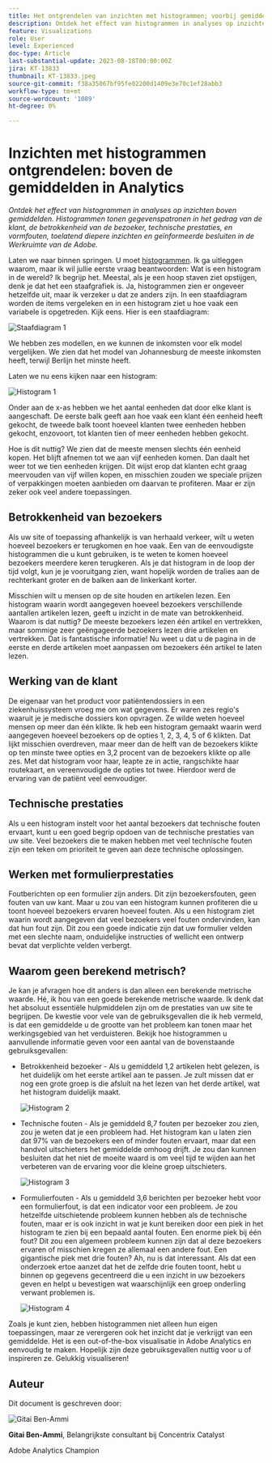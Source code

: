 ```yaml
---
title: Het ontgrendelen van inzichten met histogrammen; voorbij gemiddelden in Analytics
description: Ontdek het effect van histogrammen in analyses op inzichten boven gemiddelden.
feature: Visualizations
role: User
level: Experienced
doc-type: Article
last-substantial-update: 2023-08-18T00:00:00Z
jira: KT-13833
thumbnail: KT-13833.jpeg
source-git-commit: f38a35067bf95fe02200d1409e3e70c1ef28abb3
workflow-type: tm+mt
source-wordcount: '1089'
ht-degree: 0%

---
```



# Inzichten met histogrammen ontgrendelen: boven de gemiddelden in Analytics

_Ontdek het effect van histogrammen in analyses op inzichten boven gemiddelden. Histogrammen tonen gegevenspatronen in het gedrag van de klant, de betrokkenheid van de bezoeker, technische prestaties, en vormfouten, toelatend diepere inzichten en geïnformeerde besluiten in de Werkruimte van de Adobe._

Laten we naar binnen springen. U moet [histogrammen](https://experienceleague.adobe.com/docs/analytics/analyze/analysis-workspace/visualizations/histogram.html). Ik ga uitleggen waarom, maar ik wil jullie eerste vraag beantwoorden: Wat is een histogram in de wereld? Ik begrijp het. Meestal, als je een hoop staven ziet opstijgen, denk je dat het een staafgrafiek is. Ja, histogrammen zien er ongeveer hetzelfde uit, maar ik verzeker u dat ze anders zijn. In een staafdiagram worden de items vergeleken en in een histogram ziet u hoe vaak een variabele is opgetreden. Kijk eens. Hier is een staafdiagram:

![Staafdiagram 1](assets/bar-chart-1.png)

We hebben zes modellen, en we kunnen de inkomsten voor elk model vergelijken. We zien dat het model van Johannesburg de meeste inkomsten heeft, terwijl Berlijn het minste heeft.

Laten we nu eens kijken naar een histogram:

![Histogram 1](assets/histogram-1.png)

Onder aan de x-as hebben we het aantal eenheden dat door elke klant is aangeschaft. De eerste balk geeft aan hoe vaak een klant één eenheid heeft gekocht, de tweede balk toont hoeveel klanten twee eenheden hebben gekocht, enzovoort, tot klanten tien of meer eenheden hebben gekocht.

Hoe is dit nuttig? We zien dat de meeste mensen slechts één eenheid kopen. Het blijft afnemen tot we aan vijf eenheden komen. Dan daalt het weer tot we tien eenheden krijgen. Dit wijst erop dat klanten echt graag meervouden van vijf willen kopen, en misschien zouden we speciale prijzen of verpakkingen moeten aanbieden om daarvan te profiteren. Maar er zijn zeker ook veel andere toepassingen.

## Betrokkenheid van bezoekers

Als uw site of toepassing afhankelijk is van herhaald verkeer, wilt u weten hoeveel bezoekers er terugkomen en hoe vaak. Een van de eenvoudigste histogrammen die u kunt gebruiken, is te weten te komen hoeveel bezoekers meerdere keren terugkeren. Als je dat histogram in de loop der tijd volgt, kun je je vooruitgang zien, want hopelijk worden de tralies aan de rechterkant groter en de balken aan de linkerkant korter.

Misschien wilt u mensen op de site houden en artikelen lezen. Een histogram waarin wordt aangegeven hoeveel bezoekers verschillende aantallen artikelen lezen, geeft u inzicht in de mate van betrokkenheid. Waarom is dat nuttig? De meeste bezoekers lezen één artikel en vertrekken, maar sommige zeer geëngageerde bezoekers lezen drie artikelen en vertrekken. Dat is fantastische informatie! Nu weet u dat u de pagina in de eerste en derde artikelen moet aanpassen om bezoekers één artikel te laten lezen.

## Werking van de klant

De eigenaar van het product voor patiëntendossiers in een ziekenhuissysteem vroeg me om wat gegevens. Er waren zes regio&#39;s waaruit je je medische dossiers kon opvragen. Ze wilde weten hoeveel mensen op meer dan één klikte. Ik heb een histogram gemaakt waarin werd aangegeven hoeveel bezoekers op de opties 1, 2, 3, 4, 5 of 6 klikten. Dat lijkt misschien overdreven, maar meer dan de helft van de bezoekers klikte op ten minste twee opties en 3,2 procent van de bezoekers klikte op alle zes. Met dat histogram voor haar, leapte ze in actie, rangschikte haar routekaart, en vereenvoudigde de opties tot twee. Hierdoor werd de ervaring van de patiënt veel eenvoudiger.

## Technische prestaties

Als u een histogram instelt voor het aantal bezoekers dat technische fouten ervaart, kunt u een goed begrip opdoen van de technische prestaties van uw site. Veel bezoekers die te maken hebben met veel technische fouten zijn een teken om prioriteit te geven aan deze technische oplossingen.

## Werken met formulierprestaties

Foutberichten op een formulier zijn anders. Dit zijn bezoekersfouten, geen fouten van uw kant. Maar u zou van een histogram kunnen profiteren die u toont hoeveel bezoekers ervaren hoeveel fouten. Als u een histogram ziet waarin wordt aangegeven dat veel bezoekers veel fouten ondervinden, kan dat hun fout zijn. Dit zou een goede indicatie zijn dat uw formulier velden met een slechte naam, onduidelijke instructies of wellicht een ontwerp bevat dat verplichte velden verbergt.

## Waarom geen berekend metrisch?

Je kan je afvragen hoe dit anders is dan alleen een berekende metrische waarde. Hé, ik hou van een goede berekende metrische waarde. Ik denk dat het absoluut essentiële hulpmiddelen zijn om de prestaties van uw site te begrijpen. De kwestie voor vele van de gebruiksgevallen die ik heb vermeld, is dat een gemiddelde u de grootte van het probleem kan tonen maar het werkingsgebied van het verduisteren. Bekijk hoe histogrammen u aanvullende informatie geven voor een aantal van de bovenstaande gebruiksgevallen:

- Betrokkenheid bezoeker - Als u gemiddeld 1,2 artikelen hebt gelezen, is het duidelijk om het eerste artikel aan te passen. Je zult missen dat er nog een grote groep is die afsluit na het lezen van het derde artikel, wat het histogram duidelijk maakt.

  ![Histogram 2](assets/histogram-2.png)

- Technische fouten - Als je gemiddeld 8,7 fouten per bezoeker zou zien, zou je weten dat je een probleem had. Het histogram kan u laten zien dat 97% van de bezoekers een of minder fouten ervaart, maar dat een handvol uitschieters het gemiddelde omhoog drijft. Je zou dan kunnen besluiten dat het niet de moeite waard is om veel tijd te wijden aan het verbeteren van de ervaring voor die kleine groep uitschieters.

  ![Histogram 3](assets/histogram-3.png)

- Formulierfouten - Als u gemiddeld 3,6 berichten per bezoeker hebt voor een formulierfout, is dat een indicator voor een probleem. Je zou hetzelfde uitschietende probleem kunnen hebben als de technische fouten, maar er is ook inzicht in wat je kunt bereiken door een piek in het histogram te zien bij een bepaald aantal fouten. Een enorme piek bij één fout? Dit zou een algemeen probleem kunnen zijn dat al deze bezoekers ervaren of misschien kregen ze allemaal een andere fout. Een gigantische piek met drie fouten? Ah, nu is dat interessant. Als dat een onderzoek ertoe aanzet dat het de zelfde drie fouten toont, hebt u binnen op gegevens gecentreerd die u een inzicht in uw bezoekers geven en helpt u bevestigen wat waarschijnlijk een groep onderling verwant problemen is.

  ![Histogram 4](assets/histogram-4.png)

Zoals je kunt zien, hebben histogrammen niet alleen hun eigen toepassingen, maar ze verergeren ook het inzicht dat je verkrijgt van een gemiddelde. Het is een out-of-the-box visualisatie in Adobe Analytics en eenvoudig te maken. Hopelijk zijn deze gebruiksgevallen nuttig voor u of inspireren ze. Gelukkig visualiseren!

## Auteur

Dit document is geschreven door:

![Gitai Ben-Ammi](assets/gitai-headshot.png)

**Gitai Ben-Ammi**, Belangrijkste consultant bij Concentrix Catalyst

Adobe Analytics Champion

